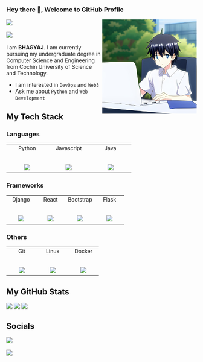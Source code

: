 ### Hey there 👋, Welcome to GitHub Profile

<p>
    <img src="https://github.com/bhagyajkumar/bhagyajkumar/blob/main/assets/image.png?raw=true" | width = 250 align="right">
</p>


![](https://komarev.com/ghpvc/?username=bhagyajkumar&color=010040&style=flat-square)<br>

<img src='https://img.shields.io/badge/Web%20Developer-5555555?style=for-the-badge&logoColor=green'>

I am **BHAGYAJ**. I am currently pursuing my undergraduate degree in Computer Science and Engineering from Cochin University of Science and Technology.

- I am interested in `DevOps` and `Web3`
- Ask me about `Python` and `Web Development`
  
## My Tech Stack

### Languages

<table>
    <tbody>
        <tr vallign="top">
            <td width="25%" align="center">
                <span>Python</span><br><br><br>
                <img height="64px" src="https://cdn4.iconfinder.com/data/icons/logos-and-brands/512/267_Python_logo-128.png">
            </td>
            <td width="25%" align="center">
                <span>Javascript</span><br><br><br>
                <img height="64px" src="https://upload.wikimedia.org/wikipedia/commons/thumb/9/99/Unofficial_JavaScript_logo_2.svg/2048px-Unofficial_JavaScript_logo_2.svg.png">
            </td>
            <td width="25%" align="center">
                <span>Java</span><br><br><br>
                <img height="64px" src="https://www.vectorlogo.zone/logos/java/java-ar21.svg">
            </td>
        </tr>
    </tbody>
</table> 

### Frameworks

<table>
    <tbody>
        <tr vallign="top">
            <td width="25%" align="center">
                <span>Django</span><br><br><br>
                <img height="64px" src="https://avatars.githubusercontent.com/u/27804?s=280&v=4">
            </td>
            <td width="25%" align="center">
                <span>React</span><br><br><br>
                <img height="64px" src="https://cdn.iconscout.com/icon/free/png-256/free-react-1-282599.png?f=webp">
            </td>
            <td width="25%" align="center">
                <span>Bootstrap</span><br><br><br>
                <img height="64px" src="https://cdn-icons-png.flaticon.com/512/5968/5968672.png">
            </td>
                <td width="25%" align="center">
                <span>Flask</span><br><br><br>
                <img height="64px" src="https://d33wubrfki0l68.cloudfront.net/f56ad0f0dcecea5eefc91d3e7205190003158142/972e2/blog/python-api-deployment-rstudio-flask/flask.png">
            </td>
        </tr>
    </tbody>
</table> 


### Others

<table>
    <tbody>
        <tr vallign="top">
            <td width="25%" align="center">
                <span>Git</span><br><br><br>
                <img height="64px" src="https://git-scm.com/images/logos/downloads/Git-Icon-1788C.png">
            </td>
            <td width="25%" align="center">
                <span>Linux</span><br><br><br>
                <img height="64px" src="https://logos-world.net/wp-content/uploads/2020/09/Linux-Logo-1996-present.png">
            </td>
            <td width="25%" align="center">
                <span>Docker</span><br><br><br>
                <img height="64px" src="https://cdn.icon-icons.com/icons2/2699/PNG/512/docker_tile_logo_icon_168248.png">
            </td>
        </tr>
    </tbody>
</table>

## My GitHub Stats

<!--START_SECTION:activity-->

<!--END_SECTION:activity-->

<img src="https://github-readme-stats.vercel.app/api?username=bhagyajkumar&theme=merko&hide_border=false&include_all_commits=true&count_private=true" width="80%">

<img src="https://github-readme-streak-stats.herokuapp.com/?user=bhagyajkumar&theme=merko&hide_border=false" width="80%">


<img src="https://github-readme-stats.vercel.app/api/top-langs/?username=bhagyajkumar&theme=merko&hide_border=false&include_all_commits=true&count_private=true&layout=compact" width="80%">


## Socials

<a href = "https://instagram.com/deltawing.0700">
    <p>
        <img width="50px" src="https://upload.wikimedia.org/wikipedia/commons/thumb/e/e7/Instagram_logo_2016.svg/2048px-Instagram_logo_2016.svg.png"/>
    </p>
</a>

<a href = "https://www.linkedin.com/in/bhagyajkumar/">
    <p>
        <img width="50px" src="https://cdn-icons-png.flaticon.com/512/174/174857.png"/>
    </p>
</a>
